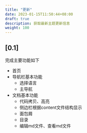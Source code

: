 ```yaml
---
title: "更新"
date: 2023-01-15T11:50:44+08:00
draft: true
description: 获取最新主题更新信息
weight: 100
---
```


## [0.1]

完成主要功能如下

- 首页
- 导航栏基本功能
  - 选择语言
  - 主导航
- 文档基本功能
  - 代码拷贝、高亮
  - 侧边栏根据content文件结构显示
  - 面包屑
  - 目录
  - 编辑md文件、查看md文件
